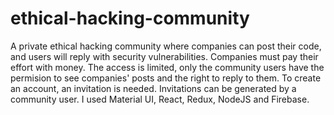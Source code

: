 # ethical-hacking-community
A private ethical hacking community where companies can post their code, and users will reply with security vulnerabilities. Companies must pay their effort with money. The access is limited, only the community users have the permision to see companies' posts and the right to reply to them. To create an account, an invitation is needed. Invitations can be generated by a community user. I used Material UI, React, Redux, NodeJS and Firebase.
